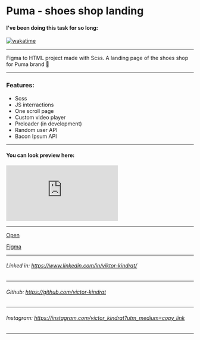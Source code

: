 # Puma - shoes shop landing

#### I've been doing this task for so long:
<a href="https://wakatime.com/badge/github/victor-kindrat/puma-landing"><img src="https://wakatime.com/badge/github/victor-kindrat/puma-landing.svg" alt="wakatime"></a>

---

Figma to HTML project made with Scss. A landing page of the shoes shop for Puma brand 👟


---

### Features: 
- Scss
- JS interractions
- One scroll page
- Custom video player
- Preloader (in development)
- Random user API
- Bacon Ipsum API
---

#### You can look preview here:

![preview](https://files.fm/thumb_show.php?i=xevqs96xh "preview")

---
[Open](https://puma-landing.netlify.app/)

[Figma](https://www.figma.com/file/ZwoYxlcicG3G01ZQdMDGar/Puma)
    
---

###### Linked in: https://www.linkedin.com/in/viktor-kindrat/
---
###### Github: https://github.com/victor-kindrat
---
###### Instagram: https://instagram.com/victor_kindrat?utm_medium=copy_link
---
